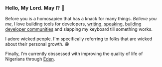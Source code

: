 ### Hello, My Lord. May I? 👋

Before you is a homosapien that has a knack for many things. _Believe you me_, I love building tools for developers, [writing](https://medium.com/@unicodeveloper), [speaking](https://speakerdeck.com/unicodeveloper), [building developer communities](https://www.benjamindada.com/forloop-africa/) and slapping my keyboard till something works.

I adore wicked people. I'm specifically referring to folks that are wicked about their personal growth. :grin:

Finally, I'm currently obssessed with improving the quality of life of Nigerians through [Eden](https://ouredenlife.com).